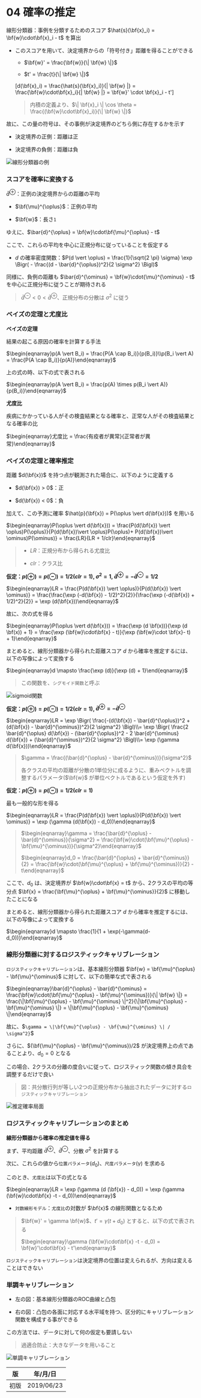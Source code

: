 04 確率の推定
===========

線形分類器：事例を分類するためのスコア $`\hat{s}(\bf{x}_i) = \bf{w}\cdot\bf{x}_i - t`$ を算出

* このスコアを用いて、決定境界からの「符号付き」距離を得ることができる

  * $`\bf{w}' = \frac{\bf{w}}{\| \bf{w} \|}`$

  * $`t' = \frac{t}{\| \bf{w} \|}`$

  \[d(\bf{x}_i) = \frac{\hat{s}(\bf{x}_i)}{\| \bf{w} \|} = \frac{\bf{w}\cdot\bf{x}_i}{\| \bf{w} \|} = \bf{w}' \cdot \bf{x}_i - t'\]

  > 内積の定義より、$`\| \bf{x}_i \| \cos \theta = \frac{(\bf{w}\cdot\bf{x}_i)}{\| \bf{w} \|}`$

故に、この量の符号は、その事例が決定境界のどちら側に存在するかを示す

* 決定境界の正側：距離は正

* 決定境界の負側：距離は負

![線形分類器の例](./images/04_確率の推定/線形分類器の例.png)



### スコアを確率に変換する

$`\bar{d}^{\oplus}`$：正例の決定境界からの距離の平均

* $`\bf{\mu}^{\oplus}`$：正例の平均

* $`\bf{w}`$：長さ`1`

ゆえに、$`\bar{d}^{\oplus} = \bf{w}\cdot\bf{\mu}^{\oplus} - t`$

ここで、これらの平均を中心に正規分布に従っていることを仮定する

* $`d`$ の確率密度関数：$`P(d \vert \oplus) = \frac{1}{\sqrt{2 \pi} \sigma} \exp \Bigr( - \frac{(d - \bar{d}^{\oplus})^2}{2 \sigma^2} \Bigl)`$

同様に、負例の距離も $`\bar{d}^{\ominus} = \bf{w}\cdot{\mu}^{\ominus} - t`$ を中心に正規分布に従うことが期待される

> $`\bar{d}^{\ominus} < 0 < \bar{d}^{\oplus}`$、正規分布の分散は $`\sigma^2`$ に従う



### ベイズの定理と尤度比

**ベイズの定理**

結果の起こる原因の確率を計算する手法

$`\begin{eqnarray}p(A \vert B_i) = \frac{P(A \cap B_i)}{p(B_i)}\\p(B_i \vert A) = \frac{P(A \cap B_i)}{p(A)}\end{eqnarray}`$

上の式の時、以下の式で表される

$`\begin{eqnarray}p(A \vert B_i) = \frac{p(A) \times p(B_i \vert A)}{p(B_i)}\end{eqnarray}`$

**尤度比**

疾病にかかっている人がその検査結果となる確率と、正常な人がその検査結果となる確率の比

$`\begin{eqnarray}尤度比 = \frac{有疫者が異常}{正常者が異常}\end{eqnarray}`$



### ベイズの定理と確率推定

距離 $`d(\bf{x})`$ を持つ点が観測された場合に、以下のように定義する

* $`d(\bf{x}) > 0`$：正

* $`d(\bf{x}) < 0`$：負

加えて、この予測に確率 $`\hat{p}(\bf{x}) = P(\oplus \vert d(\bf{x}))`$ を用いる

$`\begin{eqnarray}P(\oplus \vert d(\bf{x})) = \frac{P(d(\bf{x}) \vert \oplus)P(\oplus)}{P(d(\bf{x})\vert \oplus)P(\oplus)+ P(d(\bf{x})\vert \ominus)P(\ominus)} = \frac{LR}{LR + 1/clr}\end{eqnarray}`$

> * $`LR`$：正規分布から得られる尤度比
>
> * $`clr`$：クラス比

**仮定：$`p(\oplus) = p(\ominus) = 1/2`$($`clr = 1`$), $`\sigma^2 = 1`$, $`\bar{d}^{\oplus} = - \bar{d}^{\ominus} = 1/2`$**

$`\begin{eqnarray}LR = \frac{P(d(\bf{x}) \vert \oplus)}{P(d(\bf{x}) \vert \ominus)} = \frac{\frac{\exp (-d(\bf{x}) - 1/2)^2}{2}}{\frac{\exp (-d(\bf{x}) + 1/2)^2}{2}} = \exp (d(\bf{x}))\end{eqnarray}`$

故に、次の式を得る

$`\begin{eqnarray}P(\oplus \vert d(\bf{x})) = \frac{\exp (d \bf(x))}{\exp (d \bf(x)) + 1} = \frac{\exp (\bf{w}\cdot\bf{x} - t)}{\exp (\bf{w}\cdot \bf{x}- t) + 1}\end{eqnarray}`$

まとめると、線形分類器から得られた距離スコア $`d`$ から確率を推定するには、以下の写像によって変換する

$`\begin{eqnarray}d \mapsto \frac{\exp (d)}{\exp (d) + 1}\end{eqnarray}`$

> この関数を、`シグモイド関数`と呼ぶ

![sigmoid関数](./images/04_確率の推定/sigmoid関数.png)

**仮定：$`p(\oplus) = p(\ominus) = 1/2`$($`clr = 1`$), $`\bar{d}^{\oplus} = - \bar{d}^{\ominus}`$**

$`\begin{eqnarray}LR = \exp \Bigr( \frac{-(d(\bf{x}) - \bar{d}^{\oplus})^2 + (d(\bf{x}) - \bar{d}^{\ominus})^2}{2 \sigma^2} \Bigl)\\= \exp \Bigr( \frac{2 \bar{d}^{\oplus} d(\bf{x}) - (\bar{d}^{\oplus})^2 - 2 \bar{d}^{\ominus} d(\bf{x}) + (\bar{d}^{\ominus})^2}{2 \sigma^2} \Bigl)\\= \exp (\gamma d(\bf{x}))\end{eqnarray}`$

> $`\gamma = \frac{(\bar{d}^{\oplus} - \bar{d}^{\ominus})}{\sigma^2}`$
>
> 各クラスの平均の距離が分散の1単位分に成るように、重みベクトルを調整するパラメータ($`\bf{w}`$ が単位ベクトルであるという仮定を外す)

**仮定：$`p(\oplus) = p(\ominus) = 1/2`$($`clr = 1`$)**

最も一般的な形を得る

$`\begin{eqnarray}LR = \frac{P(d(\bf{x}) \vert \oplus)}{P(d(\bf{x}) \vert \ominus)} = \exp (\gamma (d(\bf{x}) - d_0))\end{eqnarray}`$

> $`\begin{eqnarray}\gamma = \frac{\bar{d}^{\oplus} - \bar{d}^{\ominus}}{\sigma^2} = \frac{\bf{w}\cdot(\bf{\mu}^{\oplus} - \bf{\mu}^{\ominus})}{\sigma^2}\end{eqnarray}`$
>
> $`\begin{eqnarray}d_0 = \frac{\bar{d}^{\oplus} + \bar{d}^{\ominus}}{2} = \frac{\bf{w}\cdot(\bf{\mu}^{\oplus} + \bf{\mu}^{\ominus})}{2} - t\end{eqnarray}`$

ここで、$`d_0`$ は、決定境界が $`\bf{w}\cdot\bf{x} = t`$ から、2クラスの平均の等分点 $`\bf{x} = \frac{\bf{\mu}^{\oplus} + \bf{\mu}^{\ominus}}{2}`$ に移動したことになる

まとめると、線形分類器から得られた距離スコア $`d`$ から確率を推定するには、以下の写像によって変換する

$`\begin{eqnarray}d \mapsto \frac{1}{1 + \exp(-\gamma(d-d_0))}\end{eqnarray}`$



### 線形分類器に対するロジスティックキャリブレーション

`ロジスティックキャリブレーション`は、基本線形分類器 $`\bf{w} = \bf{\mu}^{\oplus} - \bf{\mu}^{\ominus}`$ に対して、以下の簡単な式で表される

$`\begin{eqnarray}\bar{d}^{\oplus} - \bar{d}^{\ominus} = \frac{\bf{w}\cdot(\bf{\mu}^{\oplus} - \bf{\mu}^{\ominus})}{\| \bf{w} \|} = \frac{\|\bf{\mu}^{\oplus} - \bf{\mu}^{\ominus} \|^2}{\|\bf{\mu}^{\oplus} - \bf{\mu}^{\ominus} \|} = \|\bf{\mu}^{\oplus} - \bf{\mu}^{\ominus} \|\end{eqnarray}`$

故に、$`\gamma = \|\bf{\mu}^{\oplus} - \bf{\mu}^{\ominus} \| / \sigma^2}`$

さらに、$`(\bf{\mu}^{\oplus} - \bf{\mu}^{\ominus})/2`$ が決定境界上の点であることより、$`d_0 = 0`$ となる

この場合、2クラスの分離の度合いに従って、ロジスティック関数の傾き具合を調整するだけで良い

> 図：共分散行列が等しい2つの正規分布から抽出されたデータに対する`ロジスティックキャリブレーション`

![推定確率局面](./images/04_確率の推定/推定確率局面.png)



### ロジスティックキャリブレーションのまとめ

**線形分類器から確率の推定値を得る**

まず、平均距離 $`\bar{d}^{\oplus}`$、$`\bar{d}^{\ominus}`$、分散 $`\sigma^2`$ を計算する

次に、これらの値から`位置パラメータ`($`d_0`$)、`尺度パラメータ`($`\gamma`$) を求める

このとき、`尤度比`は以下の式となる

$`\begin{eqnarray}LR = \exp (\gamma (d (\bf{x}) - d_0)) = \exp (\gamma (\bf{w}\cdot\bf{x} -t - d_0))\end{eqnarray}`$

* `対数線形モデル`：`尤度比`の対数が $`\bf{x}`$ の線形関数となるため

> $`\bf{w}' = \gamma \bf{w}`$、$`t' = \gamma(t + d_0)`$ とすると、以下の式で表される
>
> $`\begin{eqnarray}\gamma (\bf{w}\cdot\bf{x} -t - d_0) = \bf{w}'\cdot\bf{x} - t'\end{eqnarray}`$

`ロジスティックキャリブレーション`は決定境界の位置は変えられるが、方向は変えることはできない



### 単調キャリブレーション

* 左の図：基本線形分類器のROC曲線と凸包

* 右の図：凸包の各面に対応する水平域を持つ、区分的にキャリブレーション関数を構成する事ができる

この方法では、データに対して何の仮定も要請しない

> 過適合防止：大きなデータを用いること

![単調キャリブレーション](./images/04_確率の推定/単調キャリブレーション.png)



| 版   | 年/月/日   |
| ---- | ---------- |
| 初版 | 2019/06/23 |
